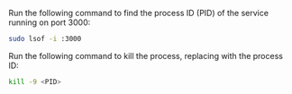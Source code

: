 Run the following command to find the process ID (PID) of the service running on port 3000:

```sh
sudo lsof -i :3000
```

Run the following command to kill the process, replacing <PID> with the process ID:

```sh
kill -9 <PID>
```
